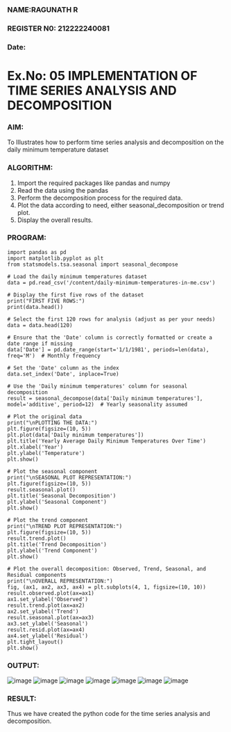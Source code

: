 ### NAME:RAGUNATH R
### REGISTER N0: 212222240081
### Date: 

# Ex.No: 05  IMPLEMENTATION OF TIME SERIES ANALYSIS AND DECOMPOSITION

### AIM:
To Illustrates how to perform time series analysis and decomposition on the daily minimum temperature dataset

### ALGORITHM:
1. Import the required packages like pandas and numpy
2. Read the data using the pandas
3. Perform the decomposition process for the required data.
4. Plot the data according to need, either seasonal_decomposition or trend plot.
5. Display the overall results.

### PROGRAM:
```
import pandas as pd
import matplotlib.pyplot as plt
from statsmodels.tsa.seasonal import seasonal_decompose

# Load the daily minimum temperatures dataset
data = pd.read_csv('/content/daily-minimum-temperatures-in-me.csv')

# Display the first five rows of the dataset
print("FIRST FIVE ROWS:")
print(data.head())

# Select the first 120 rows for analysis (adjust as per your needs)
data = data.head(120)

# Ensure that the 'Date' column is correctly formatted or create a date range if missing
data['Date'] = pd.date_range(start='1/1/1981', periods=len(data), freq='M')  # Monthly frequency

# Set the 'Date' column as the index
data.set_index('Date', inplace=True)

# Use the 'Daily minimum temperatures' column for seasonal decomposition
result = seasonal_decompose(data['Daily minimum temperatures'], model='additive', period=12)  # Yearly seasonality assumed

# Plot the original data
print("\nPLOTTING THE DATA:")
plt.figure(figsize=(10, 5))
plt.plot(data['Daily minimum temperatures'])
plt.title('Yearly Average Daily Minimum Temperatures Over Time')
plt.xlabel('Year')
plt.ylabel('Temperature')
plt.show()

# Plot the seasonal component
print("\nSEASONAL PLOT REPRESENTATION:")
plt.figure(figsize=(10, 5))
result.seasonal.plot()
plt.title('Seasonal Decomposition')
plt.ylabel('Seasonal Component')
plt.show()

# Plot the trend component
print("\nTREND PLOT REPRESENTATION:")
plt.figure(figsize=(10, 5))
result.trend.plot()
plt.title('Trend Decomposition')
plt.ylabel('Trend Component')
plt.show()

# Plot the overall decomposition: Observed, Trend, Seasonal, and Residual components
print("\nOVERALL REPRESENTATION:")
fig, (ax1, ax2, ax3, ax4) = plt.subplots(4, 1, figsize=(10, 10))
result.observed.plot(ax=ax1)
ax1.set_ylabel('Observed')
result.trend.plot(ax=ax2)
ax2.set_ylabel('Trend')
result.seasonal.plot(ax=ax3)
ax3.set_ylabel('Seasonal')
result.resid.plot(ax=ax4)
ax4.set_ylabel('Residual')
plt.tight_layout()
plt.show()
```


### OUTPUT:
![image](https://github.com/user-attachments/assets/e1d1cb2e-7ec4-4d99-9d61-d8b63c25c8c1)
![image](https://github.com/user-attachments/assets/f614ccaf-03c3-4635-a3fc-b3d54a4be2e2)
![image](https://github.com/user-attachments/assets/c6ed74ca-cb01-4b1c-8562-cbe0488ca95a)
![image](https://github.com/user-attachments/assets/99e34417-b8eb-4b84-ade2-4bef71bb6951)
![image](https://github.com/user-attachments/assets/f526ec1a-8b59-44e1-b08c-40faa35f2247)
![image](https://github.com/user-attachments/assets/da314f0e-f5ee-4854-b878-b2a364bd5a74)
![image](https://github.com/user-attachments/assets/c737ac41-aae4-4e24-ab6e-bdcad37d99c8)



### RESULT:
Thus we have created the python code for the time series analysis and decomposition.
